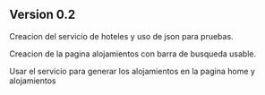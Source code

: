 ## Version 0.2
Creacion del servicio de hoteles y uso de json para pruebas.

Creacion de la pagina alojamientos con barra de busqueda usable.

Usar el servicio para generar los alojamientos en la pagina home y alojamientos
